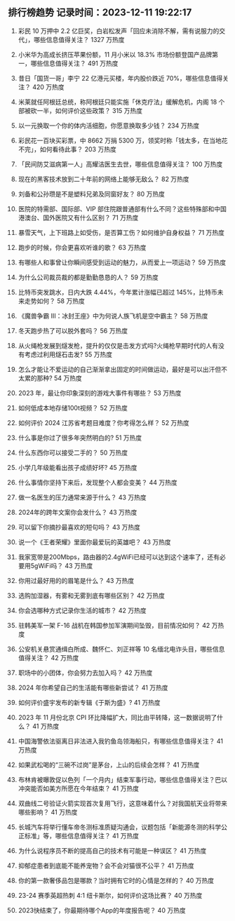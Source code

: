
## 排行榜趋势 记录时间：2023-12-11 19:22:17
  
  1. 彩民 10 万押中 2.2 亿巨奖，白岩松发声「回应未消除不解，需有说服力的交代」，哪些信息值得关注？ 1327 万热度
    
  2. 小米华为高成长挤压苹果份额，11 月小米以 18.3% 市场份额登国产品牌第一，哪些信息值得关注？ 491 万热度
    
  3. 昔日「国货一哥」李宁 22 亿港元买楼，年内股价跌近 70%，哪些信息值得关注？ 420 万热度
    
  4. 米莱就任阿根廷总统，称阿根廷只能实施「休克疗法」缓解危机，内阁 18 个部被砍一半，如何评价这些政策？ 315 万热度
    
  5. 以一元换取一个你的体内活细胞，你愿意换取多少钱？ 234 万热度
    
  6. 彩民花一百块买彩票，中 8662 万捐 5300 万，领奖时称「钱太多，在当地花不完」，如何看待此事？ 203 万热度
    
  7. 「民间防艾滋病第一人」高耀洁医生去世，哪些信息值得关注？ 100 万热度
    
  8. 现在的黑客技术放到二十年前的网络上能够无敌么？ 82 万热度
    
  9. 刘备和公孙瓒是不是塑料兄弟及同窗好友？ 80 万热度
    
  10. 医院的特需部、国际部、VIP 部住院跟普通部有什么不同？这些特殊部和中国港澳台、国外医院又有什么区别？ 71 万热度
    
  11. 暴雪天气，上下班路上如受伤，是否算工伤？如何维护自身权益？ 71 万热度
    
  12. 跑步的时候，你会更喜欢听谁的歌？ 63 万热度
    
  13. 有哪些人和事曾让你瞬间感受到运动的魅力，从而爱上一项运动？ 59 万热度
    
  14. 为什么公司裁员裁的都是勤勤恳恳的人？ 59 万热度
    
  15. 比特币突发跳水，日内大跌 4.44%，今年累计涨幅已超过 145%，比特币未来走势如何？ 58 万热度
    
  16. 《魔兽争霸 Ⅲ：冰封王座》中为何说人族飞机是空中霸主？ 58 万热度
    
  17. 冬天跑步热了可以脱外套吗？ 56 万热度
    
  18. 从火绳枪发展到燧发枪，提升的仅仅是击发方式吗?火绳枪早期时代的人有没有考虑过利用燧石击发? 55 万热度
    
  19. 怎么才能让不爱运动的自己渐渐拿出固定的时间做运动，最好是可以出汗但不太累的那种? 54 万热度
    
  20. 2023 年，最让你印象深刻的游戏大事件有哪些？ 53 万热度
    
  21. 如何低成本地存储100t视频？ 52 万热度
    
  22. 如何评价 2024 江苏省考题目难度？你考得怎么样？ 52 万热度
    
  23. 什么事是你过了很多年突然明白的? 51 万热度
    
  24. 什么东西你可以接受二手的？ 50 万热度
    
  25. 小学几年级能看出孩子成绩好坏? 45 万热度
    
  26. 什么事情你坚持下来后，发现整个人都会变美？ 44 万热度
    
  27. 做一名医生的压力通常来源于什么？ 43 万热度
    
  28. 2024年的跨年文案你会发什么？ 43 万热度
    
  29. 可以留下你摘抄最喜欢的短句吗？ 43 万热度
    
  30. 说一个《王者荣耀》里面你最爱玩的英雄吧？ 43 万热度
    
  31. 我家宽带是200Mbps，路由器的2.4gWiFi已经可以达到这个速率了，还有必要用5gWiFi吗？ 43 万热度
    
  32. 你用过最好用的的眉笔是什么？ 43 万热度
    
  33. 选购加湿器，有雾和无雾到底有哪些区别？ 42 万热度
    
  34. 你会选哪种方式记录你生活的城市？ 42 万热度
    
  35. 驻韩美军一架 F-16 战机在韩国参加军演期间坠毁，目前情况如何？ 42 万热度
    
  36. 公安机关悬赏通缉白所成、魏怀仁、刘正祥等 10 名缅北电诈头目，哪些信息值得关注？ 42 万热度
    
  37. 职场中的小团体，你会努力去加入吗？ 42 万热度
    
  38. 2024 年你希望自己的生活能有哪些新尝试？ 41 万热度
    
  39. 如何评价盛宇发布的新专辑《于斯为盛》? 41 万热度
    
  40. 2023 年 11 月份北京 CPI 环比降幅扩大，同比由平转降，这一数据说明了什么？ 41 万热度
    
  41. 中国海警依法驱离日非法进入我钓鱼岛领海船只，有哪些信息值得关注？ 41 万热度
    
  42. 如果武松喝的“三碗不过岗”是茅台，上山的后续会怎样？ 41 万热度
    
  43. 布林肯被曝敦促以色列「一个月内」结束军事行动，哪些信息值得关注？巴以冲突能否如美方所愿在今年结束？ 41 万热度
    
  44. 双曲线二号验证火箭实现首次复用飞行，这意味着什么？对我国航天业将带来哪些影响？ 41 万热度
    
  45. 长城汽车将举行懂车帝冬测标准质疑沟通会，议题包括「新能源冬测的科学公正标准」等，哪些信息值得关注？ 41 万热度
    
  46. 为什么说程序员不断的提高自己的技术有可能是一种误区？ 41 万热度
    
  47. 抑郁症患者到底能不能养宠物？会不会对猫很不公平？ 41 万热度
    
  48. 你的第一款奢侈品包是哪款？当时拥有它时的心情是怎样的？ 40 万热度
    
  49. 23-24 赛季英超热刺 4:1 纽卡斯尔，如何评价这场比赛？ 40 万热度
    
  50. 2023快结束了，你最期待哪个App的年度报告呢？ 40 万热度
    